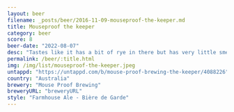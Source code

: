 ```yaml
---
layout: beer
filename: _posts/beer/2016-11-09-mouseproof-the-keeper.md
title: Mouseproof the keeper
category: beer
score: 8
beer-date: "2022-08-07"
desc: "Tastes like it has a bit of rye in there but has very little smell. Goes down quite easy. Good strong beer to have a few of with extra flavour"
permalink: /beer/:title.html
img: /img/list/mouseproof-the-keeper.jpeg
untappd: "https://untappd.com/b/mouse-proof-brewing-the-keeper/4088226"
country: "Australia"
brewery: "Mouse Proof Brewing"
breweryURL: "breweryURL"
style: "Farmhouse Ale - Bière de Garde"
---
```

